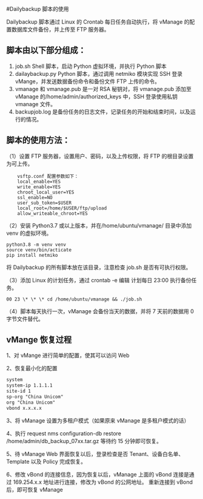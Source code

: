 #Dailybackup 脚本的使用

Dailybackup 脚本通过 Linux 的 Crontab 每日任务自动执行，将 vManage 的配置数据库文件备份，并上传至 FTP 服务器。

## 脚本由以下部分组成：

1. job.sh Shell 脚本，启动 Python 虚拟环境，并执行 Python 脚本
1. dailaybackup.py Python 脚本，通过调用 netmiko 模块实现 SSH 登录 vMange，并发送数据备份命令和备份文件 FTP 上传的命令。
1. vmanage 和 vmanage.pub 是一对 RSA 秘钥对，将 vmanage.pub 添加至 vManage 的/home/admin/authorized_keys 中，SSH 登录使用私钥 vmanage 文件。
1. backupjob.log 是备份任务的日志文件，记录任务的开始和结束时间，以及运行的情况。

## 脚本的使用方法：

（1）设置 FTP 服务器，设置用户、密码，以及上传权限，将 FTP 的根目录设置为可上传。

```shell
	vsftp.conf 配置参数如下：
	local_enable=YES
	write_enable=YES
	chroot_local_user=YES
	ssl_enable=NO
	user_sub_token=$USER
	local_root=/home/$USER/ftp/upload
	allow_writeable_chroot=YES
```

（2）安装 Python3.7 或以上版本，并在/home/ubuntu/vmanage/ 目录中添加 venv 的虚拟环境。

```shell
python3.8 -m venv venv
source venv/bin/acticate
pip install netmiko
```

将 Dailybackup 的所有脚本放在该目录，注意检查 job.sh 是否有可执行权限。

（3）添加 Linux 的计划任务，通过 crontab -e 编辑
计划每日 23:00 执行备份任务。

```shell
00 23 \* \* \* cd /home/ubuntu/vmanage && ./job.sh
```

（4）脚本每天执行一次，vManage 会备份当天的数据，并将 7 天前的数据用 0 字节文件替代。

## vMange 恢复过程

1、对 vMange 进行简单的配置，使其可以访问 Web

2、恢复最小化的配置

```markdown
system
system-ip 1.1.1.1
site-id 1
sp-org "China Unicom"
org "China Unicom"
vbond x.x.x.x
```

3、将 vManage 设置为多租户模式（如果原来 vManage 是多租户模式的话）

4、执行 request nms configuration-db restore /home/admin/db_backup_07xx.tar.gz
等待约 15 分钟即可恢复。

5、待 vManage Web 界面恢复以后，登录检查是否 Tenant、设备白名单、Template 以及 Policy 完成恢复。

6、修改 vBond 的连接信息，因为恢复以后，vManage 上面的 vBond 连接是通过 169.254.x.x 地址进行连接，修改为 vBond 的公网地址。
重新连接到 vBond 后，即可恢复 vManage
